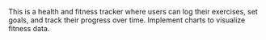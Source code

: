 This is a health and fitness tracker where users can log their exercises, set goals, and track their progress over time. Implement charts to visualize fitness data.
